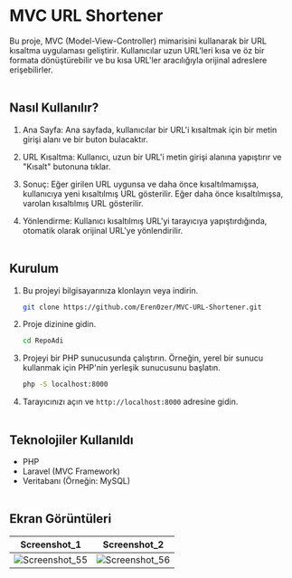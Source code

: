# MVC URL Shortener
 Bu proje, MVC (Model-View-Controller) mimarisini kullanarak bir URL kısaltma uygulaması geliştirir. Kullanıcılar uzun URL'leri kısa ve öz bir formata dönüştürebilir ve bu kısa URL'ler aracılığıyla orijinal adreslere erişebilirler.<br><br>

## Nasıl Kullanılır?
1. Ana Sayfa: Ana sayfada, kullanıcılar bir URL'i kısaltmak için bir metin girişi alanı ve bir buton bulacaktır.

2. URL Kısaltma: Kullanıcı, uzun bir URL'i metin girişi alanına yapıştırır ve "Kısalt" butonuna tıklar.

3. Sonuç: Eğer girilen URL uygunsa ve daha önce kısaltılmamışsa, kullanıcıya yeni kısaltılmış URL gösterilir. Eğer daha önce kısaltılmışsa, varolan kısaltılmış URL gösterilir.

4. Yönlendirme: Kullanıcı kısaltılmış URL'yi tarayıcıya yapıştırdığında, otomatik olarak orijinal URL'ye yönlendirilir.<br><br>



## Kurulum

1. Bu projeyi bilgisayarınıza klonlayın veya indirin.

    ```bash
    git clone https://github.com/Eren0zer/MVC-URL-Shortener.git
    ```

2. Proje dizinine gidin.

    ```bash
    cd RepoAdi
    ```

3. Projeyi bir PHP sunucusunda çalıştırın. Örneğin, yerel bir sunucu kullanmak için PHP'nin yerleşik sunucusunu başlatın.

    ```bash
    php -S localhost:8000
    ```

4. Tarayıcınızı açın ve `http://localhost:8000` adresine gidin.<br><br>


## Teknolojiler Kullanıldı

- PHP
- Laravel (MVC Framework)
- Veritabanı (Örneğin: MySQL) <br><br>



## Ekran Görüntüleri

| Screenshot_1 | Screenshot_2 |
| -------------- | -------------- |
| ![Screenshot_55](https://github.com/Eren0zer/MVC-URL-Shortener/assets/146471616/dcd203f3-475d-4087-9644-21ab1e5f2b70) | ![Screenshot_56](https://github.com/Eren0zer/MVC-URL-Shortener/assets/146471616/2a52a540-a448-49e4-bc47-782b5244c5f9) |
